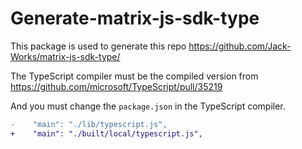 # Generate-matrix-js-sdk-type

This package is used to generate this repo https://github.com/Jack-Works/matrix-js-sdk-type/

The TypeScript compiler must be the compiled version from https://github.com/microsoft/TypeScript/pull/35219

And you must change the `package.json` in the TypeScript compiler.

```diff
-    "main": "./lib/typescript.js",
+    "main": "./built/local/typescript.js",
```
